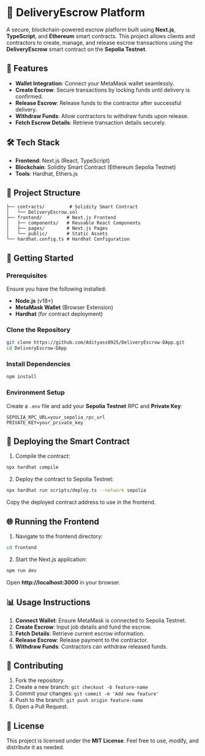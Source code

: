 # 🚀 DeliveryEscrow Platform

A secure, blockchain-powered escrow platform built using **Next.js**, **TypeScript**, and **Ethereum** smart contracts. This project allows clients and contractors to create, manage, and release escrow transactions using the **DeliveryEscrow** smart contract on the **Sepolia Testnet**.

## 📌 Features

- **Wallet Integration**: Connect your MetaMask wallet seamlessly.
- **Create Escrow**: Secure transactions by locking funds until delivery is confirmed.
- **Release Escrow**: Release funds to the contractor after successful delivery.
- **Withdraw Funds**: Allow contractors to withdraw funds upon release.
- **Fetch Escrow Details**: Retrieve transaction details securely.

## 🛠️ Tech Stack

- **Frontend**: Next.js (React, TypeScript)
- **Blockchain**: Solidity Smart Contract (Ethereum Sepolia Testnet)
- **Tools**: Hardhat, Ethers.js

## 📂 Project Structure

```
├── contracts/         # Solidity Smart Contract
│   └── DeliveryEscrow.sol
├── frontend/         # Next.js Frontend
│   ├── components/   # Reusable React Components
│   ├── pages/        # Next.js Pages
│   └── public/       # Static Assets
└── hardhat.config.ts # Hardhat Configuration
```

## 🚀 Getting Started

### Prerequisites

Ensure you have the following installed:

- **Node.js** (v18+)
- **MetaMask Wallet** (Browser Extension)
- **Hardhat** (for contract deployment)

### Clone the Repository

```bash
git clone https://github.com/Adityass0925/DeliveryEscrow-DApp.git
cd DeliveryEscrow-DApp
```

### Install Dependencies

```bash
npm install
```

### Environment Setup

Create a `.env` file and add your **Sepolia Testnet** RPC and **Private Key**:

```
SEPOLIA_RPC_URL=your_sepolia_rpc_url
PRIVATE_KEY=your_private_key
```

## 📜 Deploying the Smart Contract

1. Compile the contract:

```bash
npx hardhat compile
```

2. Deploy the contract to Sepolia Testnet:

```bash
npx hardhat run scripts/deploy.ts --network sepolia
```

Copy the deployed contract address to use in the frontend.

## 🌐 Running the Frontend

1. Navigate to the frontend directory:

```bash
cd frontend
```

2. Start the Next.js application:

```bash
npm run dev
```

Open **http://localhost:3000** in your browser.

## 📊 Usage Instructions

1. **Connect Wallet**: Ensure MetaMask is connected to Sepolia Testnet.
2. **Create Escrow**: Input job details and fund the escrow.
3. **Fetch Details**: Retrieve current escrow information.
4. **Release Escrow**: Release payment to the contractor.
5. **Withdraw Funds**: Contractors can withdraw released funds.

## 🤝 Contributing

1. Fork the repository.
2. Create a new branch: `git checkout -b feature-name`
3. Commit your changes: `git commit -m 'Add new feature'`
4. Push to the branch: `git push origin feature-name`
5. Open a Pull Request.

## 📄 License

This project is licensed under the **MIT License**. Feel free to use, modify, and distribute it as needed.

